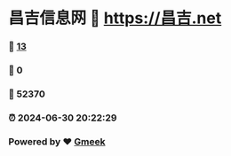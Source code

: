 # 昌吉信息网 :link: https://昌吉.net 
### :page_facing_up: [13](https://昌吉.net/tag.html) 
### :speech_balloon: 0 
### :hibiscus: 52370 
### :alarm_clock: 2024-06-30 20:22:29 
### Powered by :heart: [Gmeek](https://github.com/Meekdai/Gmeek)
